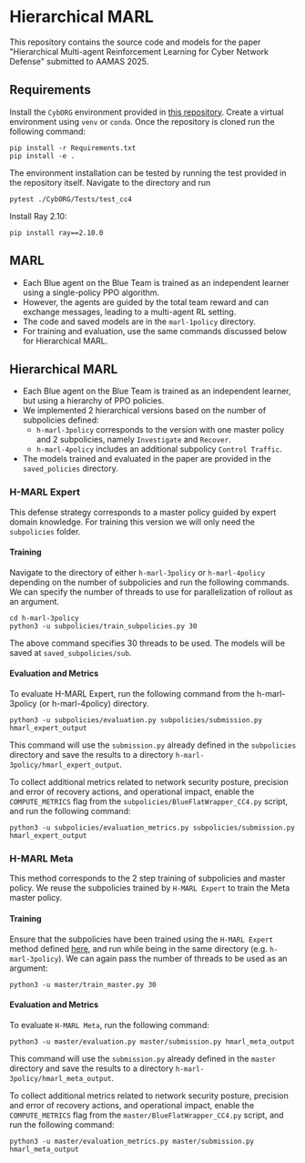 # Hierarchical MARL


This repository contains the source code and models for the paper "Hierarchical Multi-agent Reinforcement Learning for Cyber Network Defense" submitted to AAMAS 2025.


## Requirements
Install the `CybORG` environment provided in [this repository](https://github.com/cage-challenge/cage-challenge-4). Create a virtual environment using `venv` or `conda`. Once the repository is cloned run the following command:
```
pip install -r Requirements.txt
pip install -e .
```

The environment installation can be tested by running the test provided in the repository itself. Navigate to the directory and run
```
pytest ./CybORG/Tests/test_cc4
```

Install Ray 2.10:
```
pip install ray==2.10.0
```

## MARL

* Each Blue agent on the Blue Team is trained as an independent learner using a single-policy PPO algorithm. 
* However, the agents are guided by the total team reward and can exchange messages, leading to a multi-agent RL setting. 
* The code and saved models are in the `marl-1policy` directory.
* For training and evaluation, use the same commands discussed below for Hierarchical MARL.

## Hierarchical MARL

* Each Blue agent on the Blue Team is trained as an independent learner, but using a hierarchy of PPO policies. 
* We implemented 2 hierarchical versions based on the number of subpolicies defined:
  * `h-marl-3policy` corresponds to the version with one master policy and 2 subpolicies, namely `Investigate` and `Recover`. 
  * `h-marl-4policy` includes an additional subpolicy `Control Traffic`. 
* The models trained and evaluated in the paper are provided in the `saved_policies` directory.

### H-MARL Expert

This defense strategy corresponds to a master policy guided by expert domain knowledge. For training this version we will only need the `subpolicies` folder. 

#### Training

Navigate to the directory of either `h-marl-3policy` or `h-marl-4policy` depending on the number of subpolicies and run the following commands. We can specify the number of threads to use for parallelization of rollout as an argument. 
```
cd h-marl-3policy
python3 -u subpolicies/train_subpolicies.py 30
```
The above command specifies 30 threads to be used. The models will be saved at `saved_subpolicies/sub`.

#### Evaluation and Metrics
To evaluate H-MARL Expert, run the following command from the h-marl-3policy (or h-marl-4policy) directory.

```
python3 -u subpolicies/evaluation.py subpolicies/submission.py hmarl_expert_output
```
This command will use the `submission.py` already defined in the `subpolicies` directory and save the results to a directory `h-marl-3policy/hmarl_expert_output`.

To collect additional metrics related to network security posture, precision and error of recovery actions, and operational impact, enable the `COMPUTE_METRICS` flag from the `subpolicies/BlueFlatWrapper_CC4.py` script, and run the following command:

```
python3 -u subpolicies/evaluation_metrics.py subpolicies/submission.py hmarl_expert_output
```

### H-MARL Meta
This method corresponds to the 2 step training of subpolicies and master policy. We reuse the subpolicies trained by `H-MARL Expert` to train the Meta master policy. 
#### Training
Ensure that the subpolicies have been trained using the `H-MARL Expert` method defined [here](#h-marl-expert), and run while being in the same directory (e.g. `h-marl-3policy`). We can again pass the number of threads to be used as an argument:
```
python3 -u master/train_master.py 30
```
#### Evaluation and Metrics
To evaluate `H-MARL Meta`, run the following command:
```
python3 -u master/evaluation.py master/submission.py hmarl_meta_output
```
This command will use the `submission.py` already defined in the `master` directory and save the results to a directory `h-marl-3policy/hmarl_meta_output`.

To collect additional metrics related to network security posture, precision and error of recovery actions, and operational impact, enable the `COMPUTE_METRICS` flag from the `master/BlueFlatWrapper_CC4.py` script, and run the following command:

```
python3 -u master/evaluation_metrics.py master/submission.py hmarl_meta_output
```

<!-- 
## Training subpolicies

Navigate to the directory of either `h-marl-3policy` or `h-marl-4policy`, depending on which version of the experiment you want to run. To train the subpolicies as defined in the paper run the following:
```
cd h-marl-3policy
python3 -u subpolicies/train_subpolicies.py
```

The models will be saved at `saved_subpolicies/sub`.

## Training master policy
Once the subpolicies have been trained, we can train the master policy. Run the following:
```
python3 -u master/train_master.py
```
## Evaluation and metrics
To see the final score and the metrics defined run the following:
```
python3 -u master/evaluation_metrics.py master/submission.py output
```

This will use the `submission.py` already defined in the `master` directory and save the results to a directory `output`. -->

<!-- ### The same steps described above for `h-marl-3policy` are used to train and evaluate the `h-marl-4policy` version as well.-->


